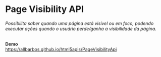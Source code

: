 # Page Visibility API
###### Possibilita saber quando uma página está visível ou em foco, podendo executar ações quando o usuário perde/ganha a visibilidade da página.


**Demo**  
https://allbarbos.github.io/html5apis/PageVisibilityApi